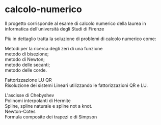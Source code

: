  # calcolo-numerico
Il progetto corrisponde al esame di calcolo numerico della laurea in informatica dell’università degli Studi di Firenze


Più in dettaglio tratta la soluzione di problemi di calcolo numerico come:

Metodi per la ricerca degli zeri di una funzione<br> 
 metodo di bisezione;<br>
 metodo di Newton;<br>
 metodo delle secanti;<br>
 metodo delle corde.<br>

Fattorizzazione LU QR<br>
Risoluzione dei sistemi Lineari utilizzando le fattorizzazioni QR e LU.<br>


L'ascisse di Chebyshev<br>
Polinomi interpolanti di Hermite<br>
Spline, spline naturale e spline not a knot.<br>
Newton-Cotes<br>
Formula composite dei trapezi e di Simpson  <br>

